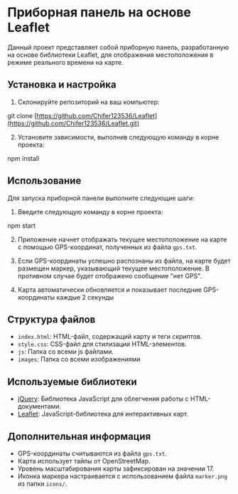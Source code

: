 # Приборная панель на основе Leaflet

Данный проект представляет собой приборную панель, разработанную на основе библиотеки Leaflet, для отображения местоположения в режиме реального времени на карте.

## Установка и настройка

1. Склонируйте репозиторий на ваш компьютер:

git clone [https://github.com/Chifer123536/Leaflet](https://github.com/Chifer123536/Leaflet.git)

2. Установите зависимости, выполнив следующую команду в корне проекта:

npm install


## Использование

Для запуска приборной панели выполните следующие шаги:

1. Введите следующую команду в корне проекта:

npm start


2. Приложение начнет отображать текущее местоположение на карте с помощью GPS-координат, полученных из файла `gps.txt`.

3. Если GPS-координаты успешно распознаны из файла, на карте будет размещен маркер, указывающий текущее местоположение. В противном случае будет отображено сообщение "нет GPS".

4. Карта автоматически обновляется и показывает последние GPS-координаты каждые 2 секунды

## Структура файлов

- `index.html`: HTML-файл, содержащий карту и теги скриптов.
- `style.css`: CSS-файл для стилизации HTML-элементов.
- `js`: Папка со всеми js файлами.
- `images`: Папка со всеми изображениями

## Используемые библиотеки

- [jQuery](https://jquery.com/): Библиотека JavaScript для облегчения работы с HTML-документами.
- [Leaflet](https://leafletjs.com/): JavaScript-библиотека для интерактивных карт.

## Дополнительная информация

- GPS-координаты считываются из файла `gps.txt`.
- Карта использует тайлы от OpenStreetMap.
- Уровень масштабирования карты зафиксирован на значении 17.
- Иконка маркера настраивается с использованием файла `marker.png` из папки `icons/`.

